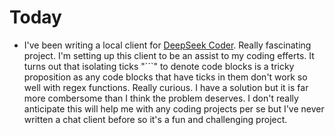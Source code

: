 # Today

* I've been writing a local client for [DeepSeek Coder](https://platform.deepseek.com/). Really fascinating project. I'm setting up this client to be an assist to my coding efferts. It turns out that isolating ticks "```" to denote code blocks is a tricky proposition as any code blocks that have ticks in them don't work so well with regex functions. Really curious. I have a solution but it is far more combersome than I think the problem deserves. I don't really anticipate this will help me with any coding projects per se but I've never written a chat client before so it's a fun and challenging project.

